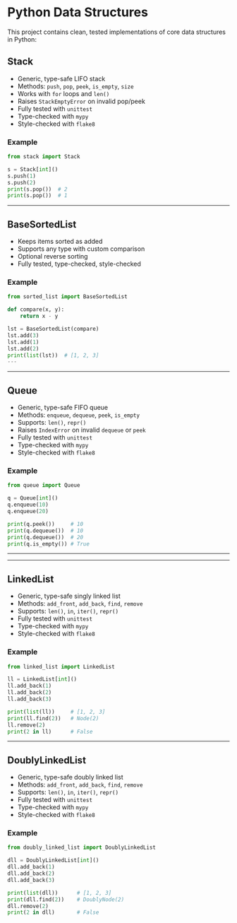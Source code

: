 # Python Data Structures

This project contains clean, tested implementations of core data structures in Python:

## Stack
- Generic, type-safe LIFO stack
- Methods: `push`, `pop`, `peek`, `is_empty`, `size`
- Works with `for` loops and `len()`
- Raises `StackEmptyError` on invalid pop/peek
- Fully tested with `unittest`
- Type-checked with `mypy`
- Style-checked with `flake8`

### Example
```python
from stack import Stack

s = Stack[int]()
s.push(1)
s.push(2)
print(s.pop())  # 2
print(s.pop())  # 1
```

---

## BaseSortedList
- Keeps items sorted as added
- Supports any type with custom comparison
- Optional reverse sorting
- Fully tested, type-checked, style-checked

### Example
```python
from sorted_list import BaseSortedList

def compare(x, y):
    return x - y

lst = BaseSortedList(compare)
lst.add(3)
lst.add(1)
lst.add(2)
print(list(lst))  # [1, 2, 3]
---

```

---

## Queue
- Generic, type-safe FIFO queue
- Methods: `enqueue`, `dequeue`, `peek`, `is_empty`
- Supports: `len()`, `repr()`
- Raises `IndexError` on invalid `dequeue` or `peek`
- Fully tested with `unittest`
- Type-checked with `mypy`
- Style-checked with `flake8`

### Example
```python
from queue import Queue

q = Queue[int]()
q.enqueue(10)
q.enqueue(20)

print(q.peek())     # 10
print(q.dequeue())  # 10
print(q.dequeue())  # 20
print(q.is_empty()) # True
```

---

---

## LinkedList
- Generic, type-safe singly linked list
- Methods: `add_front`, `add_back`, `find`, `remove`
- Supports: `len()`, `in`, `iter()`, `repr()`
- Fully tested with `unittest`
- Type-checked with `mypy`
- Style-checked with `flake8`

### Example
```python
from linked_list import LinkedList

ll = LinkedList[int]()
ll.add_back(1)
ll.add_back(2)
ll.add_back(3)

print(list(ll))     # [1, 2, 3]
print(ll.find(2))   # Node(2)
ll.remove(2)
print(2 in ll)      # False


```

---

## DoublyLinkedList
- Generic, type-safe doubly linked list
- Methods: `add_front`, `add_back`, `find`, `remove`
- Supports: `len()`, `in`, `iter()`, `repr()`
- Fully tested with `unittest`
- Type-checked with `mypy`
- Style-checked with `flake8`

### Example
```python
from doubly_linked_list import DoublyLinkedList

dll = DoublyLinkedList[int]()
dll.add_back(1)
dll.add_back(2)
dll.add_back(3)

print(list(dll))      # [1, 2, 3]
print(dll.find(2))    # DoublyNode(2)
dll.remove(2)
print(2 in dll)       # False

```

